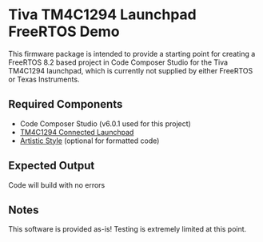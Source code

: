 # Tiva TM4C1294 Launchpad FreeRTOS Demo #

This firmware package is intended to provide a starting point for creating a FreeRTOS 8.2 based project in Code Composer Studio for the Tiva TM4C1294 launchpad, which is currently not supplied by either FreeRTOS or Texas Instruments.

## Required Components ##
* Code Composer Studio (v6.0.1 used for this project)
* [TM4C1294 Connected Launchpad](http://www.ti.com/tool/ek-tm4c1294xl)
* [Artistic Style](http://astyle.sourceforge.net/astyle.html) (optional for formatted code)

## Expected Output ##
Code will build with no errors

## Notes ##
This software is provided as-is!  Testing is extremely limited at this point.